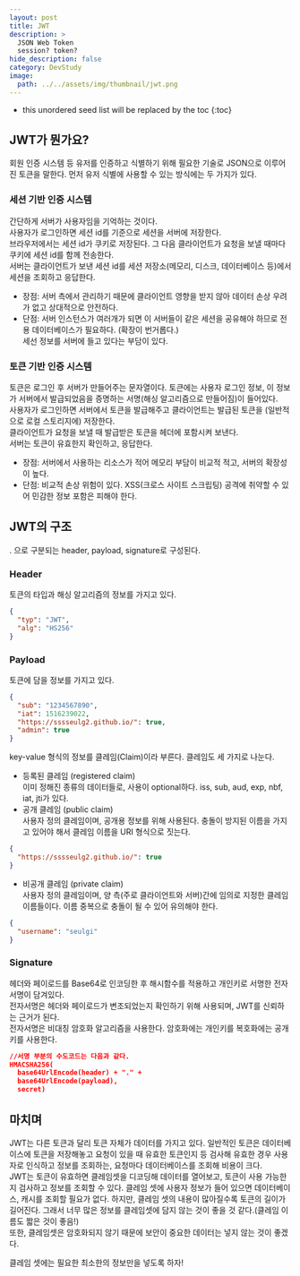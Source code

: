 ```yaml
---
layout: post
title: JWT
description: >
  JSON Web Token 
  session? token?
hide_description: false
category: DevStudy
image:
  path: ../../assets/img/thumbnail/jwt.png
---
```




* this unordered seed list will be replaced by the toc
{:toc}


## JWT가 뭔가요?

회원 인증 시스템 등 유저를 인증하고 식별하기 위해 필요한 기술로 JSON으로 이루어진 토큰을 말한다.
먼저 유저 식별에 사용할 수 있는 방식에는 두 가지가 있다. 

### 세션 기반 인증 시스템
간단하게 서버가 사용자임을 기억하는 것이다.  
사용자가 로그인하면 세션 id를 기준으로 세션을 서버에 저장한다.  
브라우저에서는 세션 id가 쿠키로 저장된다. 그 다음 클라이언트가 요청을 보낼 때마다 쿠키에 세션 id를 함께 전송한다.  
서버는 클라이언트가 보낸 세션 id를 세션 저장소(메모리, 디스크, 데이터베이스 등)에서 세션을 조회하고 응답한다.  
- 장점: 서버 측에서 관리하기 때문에 클라이언트 영향을 받지 않아 데이터 손상 우려가 없고 상대적으로 안전하다.  
- 단점: 서버 인스턴스가 여러개가 되면 이 서버들이 같은 세션을 공유해야 하므로 전용 데이터베이스가 필요하다. (확장이 번거롭다.)  
    세선 정보를 서버에 들고 있다는 부담이 있다.


### 토큰 기반 인증 시스템
토큰은 로그인 후 서버가 만들어주는 문자열이다. 토큰에는 사용자 로그인 정보, 이 정보가 서버에서 발급되었음을 증명하는 서명(해싱 알고리즘으로 만들어짐)이 들어있다.  
사용자가 로그인하면 서버에서 토큰을 발급해주고 클라이언트는 발급된 토큰을 (일반적으로 로컬 스토리지에) 저장한다.  
클라이언트가 요청을 보낼 때 발급받은 토큰을 헤더에 포함시켜 보낸다.  
서버는 토큰이 유효한지 확인하고, 응답한다.  
- 장점: 서버에서 사용하는 리소스가 적어 메모리 부담이 비교적 적고, 서버의 확장성이 높다.  
- 단점: 비교적 손상 위험이 있다. XSS(크로스 사이트 스크립팅) 공격에 취약할 수 있어 민감한 정보 포함은 피해야 한다.  



## JWT의 구조
. 으로 구분되는 header, payload, signature로 구성된다. 

### Header  
토큰의 타입과 해싱 알고리즘의 정보를 가지고 있다.
``` JSON
{
  "typ": "JWT",
  "alg": "HS256"
}
```
### Payload  
토큰에 담을 정보를 가지고 있다.
``` JSON
{
  "sub": "1234567890",
  "iat": 1516239022,
  "https://sssseulg2.github.io/": true,
  "admin": true
}
```
key-value 형식의 정보를 클레임(Claim)이라 부른다. 클레임도 세 가지로 나눈다.  
- 등록된 클레임 (registered claim)  
이미 정해진 종류의 데이터들로, 사용이 optional하다. iss, sub, aud, exp, nbf, iat, jti가 있다.  
- 공개 클레임 (public claim)  
사용자 정의 클레임이며, 공개용 정보를 위해 사용된다. 충돌이 방지된 이름을 가지고 있어야 해서 클레임 이름을 URI 형식으로 짓는다.  
``` JSON
{
  "https://sssseulg2.github.io/": true
}
```
- 비공개 클레임 (private claim)  
사용자 정의 클레임이며, 양 측(주로 클라이언트와 서버)간에 임의로 지정한 클레임 이름들이다. 이름 중복으로 충돌이 될 수 있어 유의해야 한다.  
``` JSON
{
  "username": "seulgi"
}
```
### Signature
헤더와 페이로드를 Base64로 인코딩한 후 해시함수를 적용하고 개인키로 서명한 전자서명이 담겨있다.  
전자서명은 헤더와 페이로드가 변조되었는지 확인하기 위해 사용되며, JWT를 신뢰하는 근거가 된다.  
전자서명은 비대칭 암호화 알고리즘을 사용한다. 암호화에는 개인키를 복호화에는 공개키를 사용한다.  
``` JSON
//서명 부분의 수도코드는 다음과 같다.
HMACSHA256(
  base64UrlEncode(header) + "." +
  base64UrlEncode(payload),
  secret)
```


## 마치며
JWT는 다른 토큰과 달리 토큰 자체가 데이터를 가지고 있다. 일반적인 토큰은 데이터베이스에 토큰을 저장해놓고 요청이 있을 때 유효한 토큰인지 등 검사해 유효한 경우 사용자로 인식하고 정보를 조회하는, 요청마다 데이터베이스를 조회해 비용이 크다.  
JWT는 토큰이 유효하면 클레임셋을 디코딩해 데이터를 열어보고, 토큰이 사용 가능한지 검사하고 정보를 조회할 수 있다. 클레임 셋에 사용자 정보가 들어 있으면 데이터베이스, 캐시를 조회할 필요가 없다. 하지만, 클레임 셋의 내용이 많아질수록 토큰의 길이가 길어진다. 그래서 너무 많은 정보를 클레임셋에 담지 않는 것이 좋을 것 같다.(클레임 이름도 짧은 것이 좋음!)  
또한, 클레임셋은 암호화되지 않기 때문에 보안이 중요한 데이터는 넣지 않는 것이 좋겠다.  

클레임 셋에는 필요한 최소한의 정보만을 넣도록 하자!
